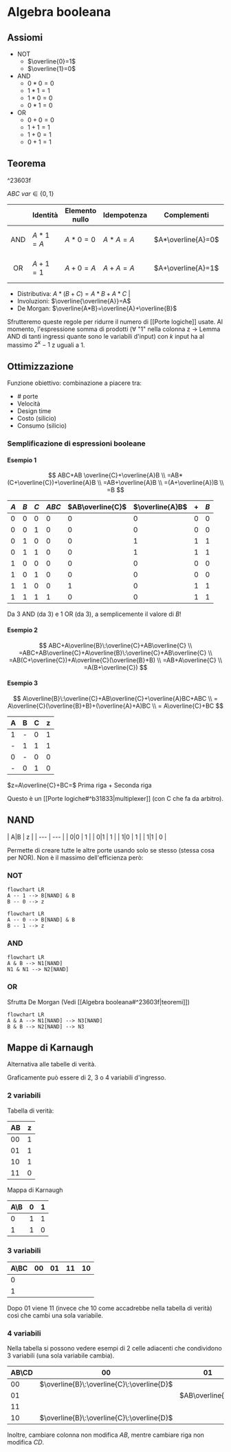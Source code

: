 # Algebra booleana

## Assiomi

- NOT
	- $\overline{0}=1$
	- $\overline{1}=0$
- AND
	- $0*0=0$
	- $1*1=1$
	- $1*0=0$
	- $0*1=0$
- OR
	- $0+0=0$
	- $1+1=1$
	- $1+0=1$
	- $0+1=1$

## Teorema

^23603f

$ABC \: var \in \{0,1\}$

|     | Identità | Elemento nullo | Idempotenza | Complementi        | Commutativa | Associativa       |
|:---:| -------- | -------------- | ----------- | ------------------ | ----------- | ----------------- |
| AND | $A*1=A$  | $A*0=0$        | $A*A=A$     | $A*\overline{A}=0$ | $A*B=B*A$   | $(A*B)*C=A*(B*C)$ |
| OR  | $A+1=1$  | $A+0=A$        | $A+A=A$     | $A+\overline{A}=1$ | $A+B=B+A$   | $(A+B)+C=A+(B+C)$ |

- Distributiva: $A*(B+C)=A*B+A*C$ |
- Involuzioni: $\overline{\overline{A}}=A$
- De Morgan: $\overline{A*B}=\overline{A}+\overline{B}$

Sfrutteremo queste regole per ridurre il numero di [[Porte logiche]] usate. Al momento, l'espressione somma di prodotti (∀ "1" nella colonna z → Lemma AND di tanti ingressi quante sono le variabili d'input) con $k$ input ha al massimo $2^k-1$ z uguali a 1.

## Ottimizzazione

Funzione obiettivo: combinazione a piacere tra:
- \# porte
- Velocità
- Design time
- Costo (silicio)
- Consumo (silicio)

### Semplificazione di espressioni booleane

#### Esempio 1

$$
ABC+AB \overline{C}+\overline{A}B \\
=AB*(C+\overline{C})+\overline{A}B \\
=AB+\overline{A}B \\
=(A+\overline{A})B \\
=B
$$

| $A$ | $B$ | $C$ | $ABC$ | $AB\overline{C}$ | $\overline{A}B$ | $+$ | $B$ |
| --- | --- | --- | ----- | ---------------- | --------------- | --- | --- |
| 0   | 0   | 0   | 0     | 0                | 0               | 0   | 0   |
| 0   | 0   | 1   | 0     | 0                | 0               | 0   | 0   |
| 0   | 1   | 0   | 0     | 0                | 1               | 1   | 1   |
| 0   | 1   | 1   | 0     | 0                | 1               | 1   | 1   |
| 1   | 0   | 0   | 0     | 0                | 0               | 0   | 0   |
| 1   | 0   | 1   | 0     | 0                | 0               | 0   | 0   |
| 1   | 1   | 0   | 0     | 1                | 0               | 1   | 1   |
| 1   | 1   | 1   | 1     | 0                | 0               | 1   | 1   |

Da 3 AND (da 3) e 1 OR (da 3), a semplicemente il valore di $B$!

#### Esempio 2

$$
ABC+A\overline{B}\:\overline{C}+AB\overline{C} \\
=ABC+AB\overline{C}+A\overline{B}\:\overline{C}+AB\overline{C} \\
=AB(C+\overline{C})+A\overline{C}(\overline{B}+B) \\
=AB+A\overline{C} \\
=A(B+\overline{C})
$$

#### Esempio 3

$$
A\overline{B}\:\overline{C}+AB\overline{C}+\overline{A}BC+ABC \\
= A\overline{C}(\overline{B}+B)+(\overline{A}+A)BC \\
= A\overline{C}+BC
$$

| A   | B   | C   | z   |
| --- | --- | --- | --- |
| 1   | -   | 0   | 1   |
| -   | 1   | 1   | 1   |
| 0   | -   | 0   | 0   |
| -   | 0   | 1   | 0   |

$z=A\overline{C}+BC=$ Prima riga + Seconda riga

Questo è un [[Porte logiche#^b31833|multiplexer]] (con C che fa da arbitro).

## NAND

| A|B  | z   |
| --- | --- |
| 0|0  | 1   |
| 0|1  | 1   |
| 1|0  | 1   |
| 1|1  | 0   |

Permette di creare tutte le altre porte usando solo se stesso (stessa cosa per NOR). Non è il massimo dell'efficienza però:

### NOT

```mermaid
flowchart LR
A -- 1 --> B[NAND] & B
B -- 0 --> z
```

```mermaid
flowchart LR
A -- 0 --> B[NAND] & B
B -- 1 --> z
```

### AND

```mermaid
flowchart LR
A & B --> N1[NAND]
N1 & N1 --> N2[NAND]
```

### OR
Sfrutta De Morgan (Vedi [[Algebra booleana#^23603f|teoremi]])

```mermaid
flowchart LR
A & A --> N1[NAND] --> N3[NAND]
B & B --> N2[NAND] --> N3
```

## Mappe di Karnaugh

Alternativa alle tabelle di verità.

Graficamente può essere di 2, 3 o 4 variabili d'ingresso.

### 2 variabili

Tabella di verità:

| AB  | z   |
| --- | --- |
| 00  | 1   |
| 01  | 1   |
| 10  | 1   |
| 11  | 0   |

Mappa di Karnaugh

| A\\B | 0   | 1   |
| ---- | --- | --- |
| 0    | 1   | 1   |
| 1    | 1   | 0   |

### 3 variabili

| A\\BC | 00  | 01  | 11  | 10  |
| ----- | --- | --- | --- | --- |
| 0     |     |     |     |     |
| 1     |     |     |     |     |

Dopo 01 viene 11 (invece che 10 come accadrebbe nella tabella di verità) così che cambi una sola variabile.

### 4 variabili

Nella tabella si possono vedere esempi di 2 celle adiacenti che condividono 3 variabili (una sola variabile cambia).

| AB\\CD | 00                                         | 01               | 11               | 10               |
| ------ | ------------------------------------------ | ---------------- | ---------------- | ---------------- |
| 00     | $\overline{B}\:\overline{C}\:\overline{D}$ |                  |                  |                  |
| 01     |                                            | $AB\overline{D}$ | $AB\overline{D}$ |                  |
| 11     |                                            |                  |                  | $AC\overline{D}$ |
| 10     | $\overline{B}\:\overline{C}\:\overline{D}$ |                  |                  | $AC\overline{D}$ |

Inoltre, cambiare colonna non modifica $AB$, mentre cambiare riga non modifica $CD$.